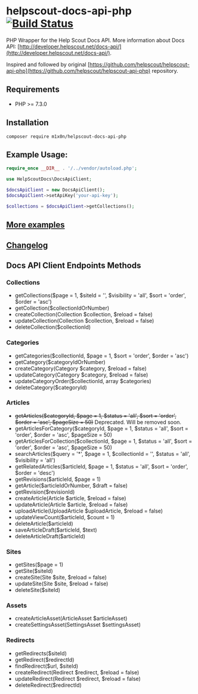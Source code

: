 helpscout-docs-api-php [![Build Status](https://travis-ci.org/m1x0n/helpscout-docs-api-php.svg?branch=master)](https://travis-ci.org/m1x0n/helpscout-docs-api-php)
======================

PHP Wrapper for the Help Scout Docs API.
More information about Docs API: [http://developer.helpscout.net/docs-api/](http://developer.helpscout.net/docs-api/).

Inspired and followed by original [https://github.com/helpscout/helpscout-api-php](https://github.com/helpscout/helpscout-api-php) repository.

Requirements
---------------------
* PHP >= 7.3.0

Installation
--------------------
```
composer require m1x0n/helpscout-docs-api-php
```

Example Usage:
---------------------
```php
require_once __DIR__ . '/../vendor/autoload.php';

use HelpScoutDocs\DocsApiClient;

$docsApiClient = new DocsApiClient();
$docsApiClient->setApiKey('your-api-key');

$collections = $docsApiClient->getCollections();

```

[More examples](https://github.com/m1x0n/helpscout-docs-api-php/tree/master/examples)
--------------------
[Changelog](https://github.com/m1x0n/helpscout-docs-api-php/tree/master/CHANGELOG.md)
--------------------

Docs API Client Endpoints Methods
--------------------

### Collections
* getCollections($page = 1, $siteId = '', $visibility = 'all', $sort = 'order', $order = 'asc')
* getCollection($collectionIdOrNumber)
* createCollection(Collection $collection, $reload = false)
* updateCollection(Collection $collection, $reload = false)
* deleteCollection($collectionId)

### Categories
* getCategories($collectionId, $page = 1, $sort = 'order', $order = 'asc')
* getCategory($categoryIdOrNumber)
* createCategory(Category $category, $reload = false)
* updateCategory(Category $category, $reload = false)
* updateCategoryOrder($collectionId, array $categories)
* deleteCategory($categoryId)

### Articles
* ~~getArticles($categoryId, $page = 1, $status = 'all', $sort = 'order', $order = 'asc', $pageSize = 50)~~ Deprecated. Will be removed soon.
* getArticlesForCategory($categoryId, $page = 1, $status = 'all', $sort = 'order', $order = 'asc', $pageSize = 50)
* getArticlesForCollection($collectionId, $page = 1, $status = 'all', $sort = 'order', $order = 'asc', $pageSize = 50)
* searchArticles($query = '*', $page = 1, $collectionId = '', $status = 'all', $visibility = 'all')
* getRelatedArticles($articleId, $page = 1, $status = 'all', $sort = 'order', $order = 'desc')
* getRevisions($articleId, $page = 1)
* getArticle($articleIdOrNumber, $draft = false)
* getRevision($revisionId)
* createArticle(Article $article, $reload = false)
* updateArticle(Article $article, $reload = false)
* uploadArticle(UploadArticle $uploadArticle, $reload = false)
* updateViewCount($articleId, $count = 1)
* deleteArticle($articleId)
* saveArticleDraft($articleId, $text)
* deleteArticleDraft($articleId)

### Sites
* getSites($page = 1)
* getSite($siteId)
* createSite(Site $site, $reload = false)
* updateSite(Site $site, $reload = false)
* deleteSite($siteId)

### Assets
* createArticleAsset(ArticleAsset $articleAsset)
* createSettingsAsset(SettingsAsset $settingsAsset)

### Redirects
* getRedirects($siteId)
* getRedirect($redirectId)
* findRedirect($url, $siteId)
* createRedirect(Redirect $redirect, $reload = false)
* updateRedirect(Redirect $redirect, $reload = false)
* deleteRedirect($redirectId)
